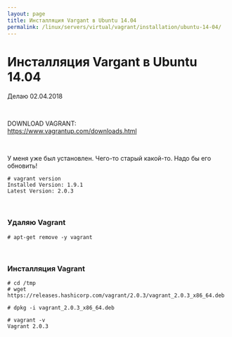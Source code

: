 ```yaml
---
layout: page
title: Инсталляция Vargant в Ubuntu 14.04
permalink: /linux/servers/virtual/vagrant/installation/ubuntu-14-04/
---
```



# Инсталляция Vargant в Ubuntu 14.04

Делаю 
02.04.2018

<br/>

DOWNLOAD VAGRANT:  
https://www.vagrantup.com/downloads.html


<br/>

У меня уже был установлен. Чего-то старый какой-то. Надо бы его обновить!

    # vagrant version
    Installed Version: 1.9.1
    Latest Version: 2.0.3

<br/>

### Удаляю Vagrant

    # apt-get remove -y vagrant


<br/>

### Инсталляция Vagrant

    # cd /tmp
    # wget https://releases.hashicorp.com/vagrant/2.0.3/vagrant_2.0.3_x86_64.deb

    # dpkg -i vagrant_2.0.3_x86_64.deb

    # vagrant -v
    Vagrant 2.0.3
